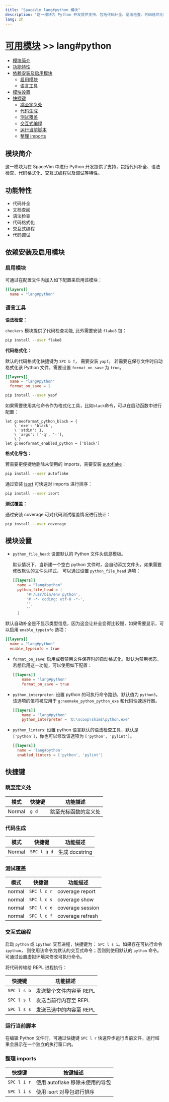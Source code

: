 ```yaml
---
title: "SpaceVim lang#python 模块"
description: "这一模块为 Python 开发提供支持，包括代码补全、语法检查、代码格式化等特性。"
lang: zh
---
```


# [可用模块](../../) >> lang#python

<!-- vim-markdown-toc GFM -->

- [模块简介](#模块简介)
- [功能特性](#功能特性)
- [依赖安装及启用模块](#依赖安装及启用模块)
  - [启用模块](#启用模块)
  - [语言工具](#语言工具)
- [模块设置](#模块设置)
- [快捷键](#快捷键)
  - [跳至定义处](#跳至定义处)
  - [代码生成](#代码生成)
  - [测试覆盖](#测试覆盖)
  - [交互式编程](#交互式编程)
  - [运行当前脚本](#运行当前脚本)
  - [整理 imports](#整理-imports)

<!-- vim-markdown-toc -->

## 模块简介

这一模块为在 SpaceVim 中进行 Python 开发提供了支持，包括代码补全、语法检查、代码格式化、交互式编程以及调试等特性。

## 功能特性

- 代码补全
- 文档查阅
- 语法检查
- 代码格式化
- 交互式编程
- 代码调试

## 依赖安装及启用模块

### 启用模块

可通过在配置文件内加入如下配置来启用该模块：

```toml
[[layers]]
  name = "lang#python"
```

### 语言工具

**语法检查：**

`checkers` 模块提供了代码检查功能, 此外需要安装 `flake8` 包：

```sh
pip install --user flake8
```

**代码格式化：**

默认的代码格式化快捷键为 `SPC b f`， 需要安装 `yapf`。
若需要在保存文件时自动格式化该 Python 文件，需要设置 `format_on_save` 为 `true`。

```toml
[[layers]]
  name = "lang#python"
  format_on_save = 1
```

```sh
pip install --user yapf
```

如果需要使用其他命令作为格式化工具，比如`black`命令，可以在启动函数中进行配置：

```viml
let g:neoformat_python_black = {
    \ 'exe': 'black',
    \ 'stdin': 1,
    \ 'args': ['-q', '-'],
    \ }
let g:neoformat_enabled_python = ['black']
```

**格式化导包：**

若需要更便捷地删除未使用的 imports，需要安装 [autoflake](https://github.com/myint/autoflake)：

```sh
pip install --user autoflake
```

通过安装 [isort](https://github.com/timothycrosley/isort) 可快速对 imports 进行排序：

```sh
pip install --user isort
```

**测试覆盖：**

通过安装 coverage 可对代码测试覆盖情况进行统计：

```sh
pip install --user coverage
```

## 模块设置

- `python_file_head`: 设置默认的 Python 文件头信息模板。

  默认情况下，当新建一个空白 python 文件时，会自动添加文件头，如果需要修改默认的文件头样式，
  可以通过设置 `python_file_head` 选项：

  ```toml
  [[layers]]
    name = "lang#python"
    python_file_head = [
        '#!/usr/bin/env python',
        '# -*- coding: utf-8 -*-',
        '',
        ''
    ]
  ```

默认自动补全是不显示类型信息，因为这会让补全变得比较慢，如果需要显示，可以启用 `enable_typeinfo` 选项：

```toml
[[layers]]
  name = "lang#python"
  enable_typeinfo = true
```

- `format_on_save`: 启用或者禁用文件保存时的自动格式化，默认为禁用状态，
  若想启用这一功能，可以使用如下配置：
  ```toml
  [[layers]]
      name = 'lang#python'
      format_on_save = true
  ```

- `python_interpreter`: 设置 python 的可执行命令路劲，默认值为 `python3`，该选项的值将被应用于
  `g:neomake_python_python_exe` 和代码快速运行器。
  ```toml
  [[layers]]
      name = 'lang#python'
      python_interpreter = 'D:\scoop\shims\python.exe'
  ```

- `python_linters`: 设置 python 语言默认的语法检查工具，默认是 `['python']`，你也可以修改该选项为
  `['python', 'pylint']`。
  ```toml
  [[layers]]
    name = 'lang#python'
    enabled_linters = ['python', 'pylint']
  ```

## 快捷键

### 跳至定义处

| 模式   | 快捷键 | 功能描述             |
| ------ | ------ | -------------------- |
| Normal | `g d`  | 跳至光标函数的定义处 |

### 代码生成

| 模式   | 快捷键      | 功能描述       |
| ------ | ----------- | -------------- |
| Normal | `SPC l g d` | 生成 docstring |

### 测试覆盖

| 模式   | 快捷键      | 功能描述          |
| ------ | ----------- | ----------------- |
| normal | `SPC l c r` | coverage report  |
| normal | `SPC l c s` | coverage show    |
| normal | `SPC l c e` | coverage session |
| normal | `SPC l c f` | coverage refresh |

### 交互式编程

启动 `python` 或 `ipython` 交互进程，快捷键为： `SPC l s i`。如果存在可执行命令 `ipython`，
则使用该命令为默认的交互式命令；否则则使用默认的 `python` 命令。可通过设置虚拟环境来修改可执行命令。

将代码传输给 REPL 进程执行：

| 快捷键      | 功能描述                |
| ----------- | ----------------------- |
| `SPC l s b` | 发送整个文件内容至 REPL |
| `SPC l s l` | 发送当前行内容至 REPL   |
| `SPC l s s` | 发送已选中的内容至 REPL |

### 运行当前脚本

在编辑 Python 文件时，可通过快捷键 `SPC l r` 快速异步运行当前文件，运行结果会展示在一个独立的执行窗口内。

### 整理 imports

| 快捷键      | 按键描述                        |
| ----------- | ------------------------------- |
| `SPC l i r` | 使用 autoflake 移除未使用的导包 |
| `SPC l i s` | 使用 isort 对导包进行排序       |
